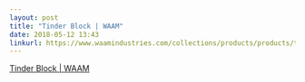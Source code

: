 ```yaml
---
layout: post
title: "Tinder Block | WAAM"
date: 2018-05-12 13:43
linkurl: https://www.waamindustries.com/collections/products/products/tinder-block-classic
---
```


[Tinder Block | WAAM](https://www.waamindustries.com/collections/products/products/tinder-block-classic)

> 